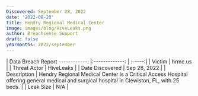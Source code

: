 ```yaml
---
Discovered: September 28, 2022
date: '2022-09-28'
title: Hendry Regional Medical Center
image: images/blog/HiveLeaks.png
author: Breachsense Support
draft: false
yearmonths: 2022/september
---
```



| Data Breach Report
------------:     |:-------------:    | :-----:|
| Victim      | hrmc.us      | 
| Threat Actor      | HiveLeaks      | 
| Date Discovered      | Sep 28, 2022      | 
| Description      | Hendry Regional Medical Center is a Critical Access Hospital offering general medical and surgical hospital in Clewiston, FL, with 25 beds.       | 
| Leak Size      | N/A      | 

